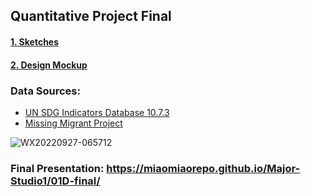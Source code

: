 ## Quantitative Project Final
#### [1. Sketches](https://github.com/miaomiaorepo/Major-Studio1/blob/main/01B-sketch/ReadMe.md)
#### [2. Design Mockup](https://github.com/miaomiaorepo/Major-Studio1/tree/main/01c-mockup)

### Data Sources: 
* [UN SDG Indicators Database 10.7.3](https://unstats.un.org/sdgs/dataportal/database)
* [Missing Migrant Project](https://missingmigrants.iom.int/downloads)

![WX20220927-065712](https://user-images.githubusercontent.com/19495692/192508152-6e27a29a-e88e-4193-89bc-de07b74ff8cd.png)
[^1]: video source: PBC News

### Final Presentation: https://miaomiaorepo.github.io/Major-Studio1/01D-final/ 
